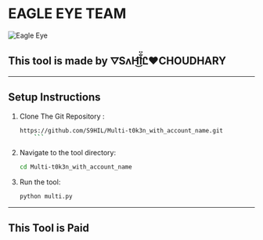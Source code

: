 # EAGLE EYE TEAM

![Eagle Eye](https://i.ibb.co/f4Jk28h/images.jpg)  

## This tool is made by **⛛SʌH͜͡l̐̈Ꮭ❤️CHOUDHARY**

---

## Setup Instructions

1. Clone The Git Repository :
    ```bash
    https://github.com/S9HIL/Multi-t0k3n_with_account_name.git
        ```

2. Navigate to the tool directory:
    ```bash
    cd Multi-t0k3n_with_account_name
    ```

3. Run the tool:
    ```bash
    python multi.py
    ```

---

## This Tool is  **Paid**






